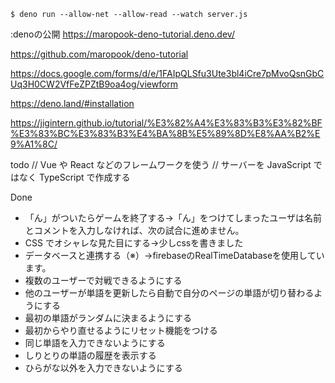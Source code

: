 ```shell
$ deno run --allow-net --allow-read --watch server.js
```

:denoの公開
https://maropook-deno-tutorial.deno.dev/


https://github.com/maropook/deno-tutorial

https://docs.google.com/forms/d/e/1FAIpQLSfu3Ute3bl4iCre7pMvoQsnGbCUq3H0CW2VfFeZPZtB9oa4og/viewform

https://deno.land/#installation

https://jigintern.github.io/tutorial/%E3%82%A4%E3%83%B3%E3%82%BF%E3%83%BC%E3%83%B3%E4%BA%8B%E5%89%8D%E8%AA%B2%E9%A1%8C/


todo
// Vue や React などのフレームワークを使う
// サーバーを JavaScript ではなく TypeScript で作成する

Done
- 「ん」がついたらゲームを終了する→「ん」をつけてしまったユーザは名前とコメントを入力しなければ、次の試合に進めません。
- CSS でオシャレな見た目にする→少しcssを書きました
- データベースと連携する（※）→firebaseのRealTimeDatabaseを使用しています。
- 複数のユーザーで対戦できるようにする
- 他のユーザーが単語を更新したら自動で自分のページの単語が切り替わるようにする
- 最初の単語がランダムに決まるようにする
- 最初からやり直せるようにリセット機能をつける
- 同じ単語を入力できないようにする
- しりとりの単語の履歴を表示する
- ひらがな以外を入力できないようにする
